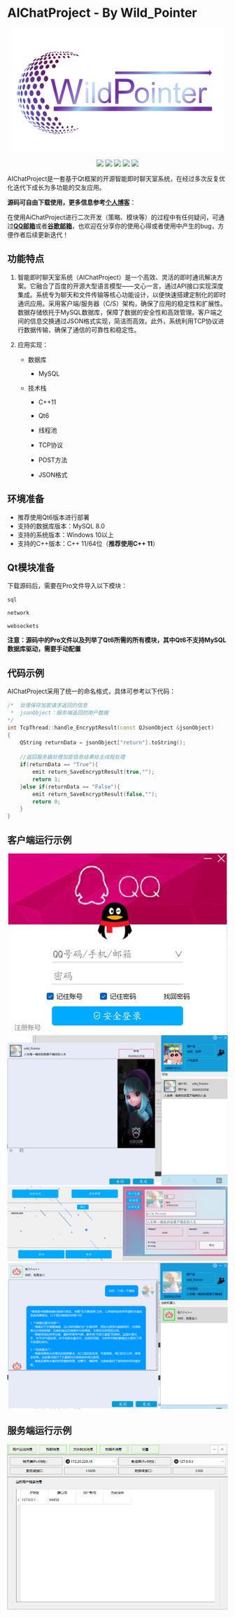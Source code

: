 # AIChatProject - By Wild_Pointer

<p align="center">
  <img src ="README_IMG\logo.png"/>
</p>

<p align="center">
    <img src ="https://img.shields.io/badge/version-1.0.0.1-purple"/>
    <img src ="https://img.shields.io/badge/platform-windows%7Clinux-yellow"/>
    <img src ="https://img.shields.io/badge/C%2B%2B-11-blue" />
    <img src ="https://img.shields.io/badge/framework-Qt6-orange"/>
    <img src ="https://img.shields.io/badge/build-Wild_Pointer-orange"/>
</p>

AIChatProject是一套基于Qt框架的开源智能即时聊天室系统，在经过多次反复优化迭代下成长为多功能的交友应用。

**源码可自由下载使用，更多信息参考[个人博客](wild-pointer.top)**：


在使用AiChatProject进行二次开发（策略、模块等）的过程中有任何疑问，可通过[**QQ邮箱**](3020922258@qq.com)或者[**谷歌邮箱**](wildpointer794@gmail.com)，也欢迎在分享你的使用心得或者使用中产生的bug，方便作者后续更新迭代！


## 功能特点

1. 智能即时聊天室系统（AIChatProject）是一个高效、灵活的即时通讯解决方案。它融合了百度的开源大型语言模型——文心一言，通过API接口实现深度集成。系统专为聊天和文件传输等核心功能设计，以便快速搭建定制化的即时通讯应用。采用客户端/服务器（C/S）架构，确保了应用的稳定性和扩展性。数据存储依托于MySQL数据库，保障了数据的安全性和高效管理。客户端之间的信息交换通过JSON格式实现，简洁而高效。此外，系统利用TCP协议进行数据传输，确保了通信的可靠性和稳定性。

2. 应用实现：

    * 数据库

        * MySQL

    * 技术栈
        * C++11

        * Qt6

        * 线程池

        * TCP协议

        * POST方法

        * JSON格式

## 环境准备

* 推荐使用Qt6版本进行部署
* 支持的数据库版本：MySQL 8.0
* 支持的系统版本：Windows 10以上
* 支持的C++版本：C++ 11/64位（**推荐使用C++ 11**）

## Qt模块准备

下载源码后，需要在Pro文件导入以下模块：

```
sql
```
```
network
```

```
websockets
```

**注意：源码中的Pro文件以及列举了Qt6所需的所有模块，其中Qt6不支持MySQL数据库驱动，需要手动配置**

## 代码示例

AIChatProject采用了统一的命名格式，具体可参考以下代码：

```C++
/*  处理保存加密请求返回的信息
 *  jsonObject：服务端返回的用户数据
*/
int TcpThread::handle_EncryptResult(const QJsonObject &jsonObject)
{
    QString returnData = jsonObject["return"].toString();

    //返回服务器处理加密信息结果给主线程处理
    if(returnData == "True"){
        emit return_SaveEncryptResult(true,"");
        return 1;
    }else if(returnData == "False"){
        emit return_SaveEncryptResult(false,"");
        return 0;
    }
}
```

## 客户端运行示例
<p align="center">
    <img src ="README_IMG\1.png"/>
    <img src ="README_IMG\2.png"/>
    <img src ="README_IMG\3.png"/>
    <img src ="README_IMG\4.png"/>
</p>

## 服务端运行示例
<p align="center">
    <img src ="README_IMG\5.png"/>
</p>